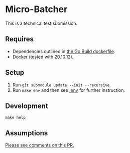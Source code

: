 # Micro-Batcher

This is a technical test submission.

## Requires
* Dependencies outlined in [the Go Build dockerfile](https://github.com/byatesrae/docker.go_build/blob/v1.2.0/Dockerfile).
* Docker (tested with 20.10.12).

## Setup
1. Run `git submodule update --init --recursive`. 
1. Run `make env` and then see [.env](.env) for further instruction.

## Development
```
make help
```

## Assumptions
[Please see comments on this PR.](https://github.com/byatesrae/micro_batcher/pull/1)